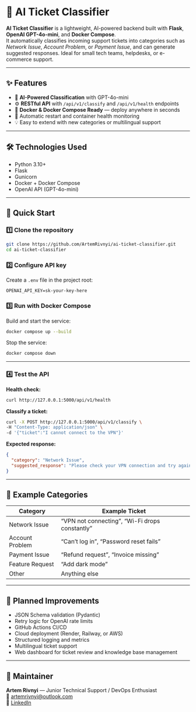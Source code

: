 # 🤖 AI Ticket Classifier

**AI Ticket Classifier** is a lightweight, AI-powered backend built with **Flask**, **OpenAI GPT-4o-mini**, and **Docker Compose**.  
It automatically classifies incoming support tickets into categories such as *Network Issue*, *Account Problem*, or *Payment Issue*, and can generate suggested responses. Ideal for small tech teams, helpdesks, or e-commerce support.

---

## ✨ Features

- 🧠 **AI-Powered Classification** with GPT-4o-mini
- ⚙️ **RESTful API** with `/api/v1/classify` and `/api/v1/health` endpoints
- 🐳 **Docker & Docker Compose Ready** — deploy anywhere in seconds
- 🔁 Automatic restart and container health monitoring
- 💡 Easy to extend with new categories or multilingual support

---

## 🛠️ Technologies Used

- Python 3.10+
- Flask
- Gunicorn
- Docker + Docker Compose
- OpenAI API (GPT-4o-mini)

---

## 🚀 Quick Start

### 1️⃣ Clone the repository
```bash
git clone https://github.com/ArtemRivnyi/ai-ticket-classifier.git
cd ai-ticket-classifier
```

### 2️⃣ Configure API key
Create a `.env` file in the project root:
```env
OPENAI_API_KEY=sk-your-key-here
```

### 3️⃣ Run with Docker Compose
Build and start the service:
```bash
docker compose up --build
```

Stop the service:
```bash
docker compose down
```

---

### 4️⃣ Test the API

**Health check:**
```bash
curl http://127.0.0.1:5000/api/v1/health
```

**Classify a ticket:**
```bash
curl -X POST http://127.0.0.1:5000/api/v1/classify \
-H "Content-Type: application/json" \
-d '{"ticket":"I cannot connect to the VPN"}'
```

**Expected response:**
```json
{
  "category": "Network Issue",
  "suggested_response": "Please check your VPN connection and try again..."
}
```

---

## 🧩 Example Categories

| Category        | Example Ticket                                 |
| --------------- | ---------------------------------------------- |
| Network Issue   | “VPN not connecting”, “Wi-Fi drops constantly” |
| Account Problem | “Can’t log in”, “Password reset fails”         |
| Payment Issue   | “Refund request”, “Invoice missing”            |
| Feature Request | “Add dark mode”                                |
| Other           | Anything else                                  |

---

## 🧠 Planned Improvements

- JSON Schema validation (Pydantic)
- Retry logic for OpenAI rate limits
- GitHub Actions CI/CD
- Cloud deployment (Render, Railway, or AWS)
- Structured logging and metrics
- Multilingual ticket support
- Web dashboard for ticket review and knowledge base management

---

## 🧰 Maintainer

**Artem Rivnyi** — Junior Technical Support / DevOps Enthusiast  
📧 [artemrivnyi@outlook.com](mailto:artemrivnyi@outlook.com)  
🔗 [LinkedIn](https://www.linkedin.com/in/artemrivnyi)
